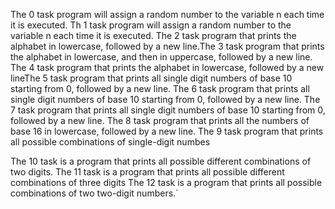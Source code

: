 The 0 task program will assign a random number to the variable n each time it is executed.
Th 1 task  program will assign a random number to the variable n each time it is executed.
The 2 task program that prints the alphabet in lowercase, followed by a new line.The 3 task program that prints the alphabet in lowercase, and then in uppercase, followed by a new line.
The 4 task program that prints the alphabet in lowercase, followed by a new lineThe 5 task program that prints all single digit numbers of base 10 starting from 0, followed by a new line.
The 6 task program that prints all single digit numbers of base 10 starting from 0, followed by a new line.
The 7 task program that prints all single digit numbers of base 10 starting from 0, followed by a new line.
The 8 task program that prints all the numbers of base 16 in lowercase, followed by a new line.
The 9 task program that prints all possible combinations of single-digit numbes

The 10 task is a program that prints all possible different combinations of two digits.
The 11 task is a program that prints all possible different combinations of three digits
The 12 task is a program that prints all possible combinations of two two-digit numbers.`
